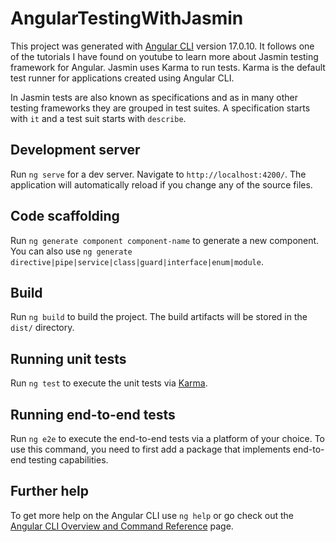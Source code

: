 # AngularTestingWithJasmin

This project was generated with [Angular CLI](https://github.com/angular/angular-cli) version 17.0.10. It follows one of the tutorials I have found on youtube to learn more about Jasmin testing framework for Angular. Jasmin uses Karma to run tests. Karma is the default test runner for applications created using Angular CLI. 

In Jasmin tests are also known as specifications and as in many other testing frameworks they are grouped in test suites. A specification starts with `it` and a test suit starts with `describe`.

## Development server

Run `ng serve` for a dev server. Navigate to `http://localhost:4200/`. The application will automatically reload if you change any of the source files.

## Code scaffolding

Run `ng generate component component-name` to generate a new component. You can also use `ng generate directive|pipe|service|class|guard|interface|enum|module`.

## Build

Run `ng build` to build the project. The build artifacts will be stored in the `dist/` directory.

## Running unit tests

Run `ng test` to execute the unit tests via [Karma](https://karma-runner.github.io).

## Running end-to-end tests

Run `ng e2e` to execute the end-to-end tests via a platform of your choice. To use this command, you need to first add a package that implements end-to-end testing capabilities.

## Further help

To get more help on the Angular CLI use `ng help` or go check out the [Angular CLI Overview and Command Reference](https://angular.io/cli) page.
